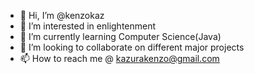 - 👋 Hi, I’m @kenzokaz
- 👀 I’m interested in enlightenment
- 🌱 I’m currently learning Computer Science(Java)
- 💞️ I’m looking to collaborate on different major projects
- 📫 How to reach me @ kazurakenzo@gmail.com


<!---
kenzokaz/kenzokaz is a ✨ special ✨ repository because its `README.md` (this file) appears on your GitHub profile.
You can click the Preview link to take a look at your changes.
--->
